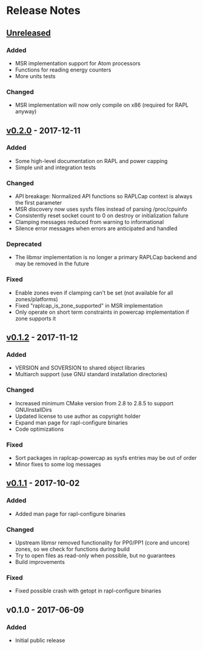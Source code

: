 # Release Notes

## [Unreleased]
### Added
 * MSR implementation support for Atom processors
 * Functions for reading energy counters
 * More units tests

### Changed
 * MSR implementation will now only compile on x86 (required for RAPL anyway)


## [v0.2.0] - 2017-12-11
### Added
 * Some high-level documentation on RAPL and power capping
 * Simple unit and integration tests

### Changed
 * API breakage: Normalized API functions so RAPLCap context is always the first parameter
 * MSR discovery now uses sysfs files instead of parsing /proc/cpuinfo
 * Consistently reset socket count to 0 on destroy or initialization failure
 * Clamping messages reduced from warning to informational
 * Silence error messages when errors are anticipated and handled

### Deprecated
 * The libmsr implementation is no longer a primary RAPLCap backend and may be removed in the future

### Fixed
 * Enable zones even if clamping can't be set (not available for all zones/platforms)
 * Fixed "raplcap_is_zone_supported" in MSR implementation
 * Only operate on short term constraints in powercap implementation if zone supports it


## [v0.1.2] - 2017-11-12
### Added
 * VERSION and SOVERSION to shared object libraries
 * Multiarch support (use GNU standard installation directories)

### Changed
 * Increased minimum CMake version from 2.8 to 2.8.5 to support GNUInstallDirs
 * Updated license to use author as copyright holder
 * Expand man page for rapl-configure binaries
 * Code optimizations

### Fixed
 * Sort packages in raplcap-powercap as sysfs entries may be out of order
 * Minor fixes to some log messages


## [v0.1.1] - 2017-10-02
### Added
 * Added man page for rapl-configure binaries

### Changed
 * Upstream libmsr removed functionality for PP0/PP1 (core and uncore) zones, so we check for functions during build
 * Try to open files as read-only when possible, but no guarantees
 * Build improvements

### Fixed
 * Fixed possible crash with getopt in rapl-configure binaries


## v0.1.0 - 2017-06-09
### Added
 * Initial public release


[Unreleased]: https://github.com/powercap/raplcap/compare/v0.2.0...HEAD
[v0.2.0]: https://github.com/powercap/raplcap/compare/v0.1.2...v0.2.0
[v0.1.2]: https://github.com/powercap/raplcap/compare/v0.1.1...v0.1.2
[v0.1.1]: https://github.com/powercap/raplcap/compare/v0.1.0...v0.1.1
